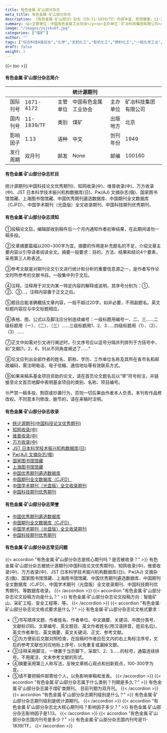```yaml
---
title: 有色金属·矿山部分杂志
meta_title: 有色金属·矿山部分杂志
description: 《有色金属·矿山部分》杂志（CN:11-1839/TF）内容丰富、思想健康，11-1839/TF年创刊，目前以双月刊形式发行，刊物对外积极扩大宣传，致力于提高杂志质量与影响。该杂志以推动我国有色金属矿产行业的发展为目标，致力于传播最新的科研成果、技术动态和行业信息，为行业内的科研人员、工程师和管理者提供一个交流和学习的平台。 在内容上，《有色金属·矿山部分》涵盖了地质勘探、采矿工程、矿物加工、冶金工艺等多个领域，既有深入的理论研究，也有实际应用的案例分析。杂志不仅关注我国的有色金属矿产行业，也关注全球的行业动态和发展趋势，为读者提供了一个全面了解行业的视角。在形式上，杂志采用了严谨的学术风格和专业的技术语言，每篇文章都经过严格的同行评审，确保了内容的科学性和权威性。同时，杂志也注重实用性和可读性，力求让读者在阅读中既能获得知识，又能感受到乐趣。 总的来说，《有色金属·矿山部分》是我国有色金属矿产行业的一本重要期刊，它以其专业的内容、严谨的风格和实用的角度，赢得了广大读者的喜爱和认可。无论你是行业内的专业人士，还是对有色金属矿产感兴趣的普通读者，都可以在这本杂志中找到你需要的信息和知识。
summary: <p>主管单位：中国有色金属工业协会</p><p>主办单位：矿冶科技集团有限公司</p><p>发行级别：统计源期刊</p><p>发行周期：双月刊</p>
image: "/images/ysjsksbf.jpg"
categories: ["煤矿"]
author: ""
tags: ["综合科技A类综合","化学","无机化工","有机化工","燃料化工","一般化学工业","石油天然气工业","材料科学","矿业工程","金属学及金属工艺","冶金工业","轻工业手工业","一般服务业","安全科学与灾害防治","环境科学与资源利用",]
draft: false
weight: 1
---
```


{{< toc >}}

#### 有色金属·矿山部分杂志简介
|               |                               |               | 统计源期刊        |               |                           |
| ------------: | :---------------------------- | ------------: | :---------------------------- | ------------: | :------------------------ |
| 国际刊号      | 1671-4172   | 主管单位      | 中国有色金属工业协会     | 主办单位      | 矿冶科技集团有限公司     |
| 国内刊号      | 11-1839/TF        | 类别          | 煤矿       | 出版地方      | 北京           |
| 影响因子      | 1.13        | 语种          | 中文             | 创刊年份      | 1949    |
| 发行周期      | 双月刊    | 邮发          | None              | 邮编          | 100160      |

#### 有色金属·矿山部分杂志栏目
<span>统计源期刊(中国科技论文优秀期刊)</span>、<span>知网收录(中)</span>、<span>维普收录(中)</span>、<span>万方收录(中)</span>、<span>JST 日本科学技术振兴机构数据库(日)</span>、<span>Pж(AJ) 文摘杂志(俄)</span>、<span>国家图书馆馆藏</span>、<span>上海图书馆馆藏</span>、<span>中国优秀期刊遴选数据库</span>、<span>中国期刊全文数据库（CJFD）</span>、<span>中国学术期刊（光盘版）全文收录期刊</span>、<span>中国科技期刊优秀期刊</span>、

#### 有色金属·矿山部分杂志须知
<p><p>
	①投稿论文后，编辑部收到稿件后一个月内通知作者初审结果，在此期间请勿一稿多投。
</p><p>
	②文章摘要篇幅以200~300字为宜。摘要的作用是补充题名的不足，介绍文章主要内容以引导读者阅读全文。摘要一般要求：目的、方法、结果和结论4个要素，采用第三人称表述。
</p><p>
	③参考文献是对期刊论文引文进行统计和分析的重要信息源之一，是作者写作论文时所参考的文献书目。一般集中列于文后。
</p><p>
	④注释。注释用于对文内某一特定内容的解释或说明，其序号分别为：①、②、③…，注释内容置于正文之后。
</p><p>
	⑤题目应能准确概括文章内容，一般不超过20字。如非必要，不用副题名。英文标题内容应与中文标题相应。
</p><p>
	⑥表格、图、公式以及脚注应分别连续编号：一级标题用编号一、二、三……二级标题用（一）、（二）、（三）……三级标题用1、2、3……四级标题用（1）、（2）、（3）……
</p><p>
	⑦正文中如需对引文进行阐述时，引文序号应以逗号分隔并列排列于方括号中，如“文献[1，2，6，9]从不同角度阐述了……”
</p><p>
	⑧论文应列出全部作者的姓名、职称、学历、工作单位名称及其所在省市名和邮政编码，需注明电话、电子信箱、通信地址等有效联系方式。
</p><p>
	⑨如果来稿系基金项目资助的论文，请在首页论文题名后以“宰”符号标注，并链接至论文首页地脚中表明基金项目的类别、名称、项目编号。
</p><p>
	⑩严禁一稿多投、剽窃或抄袭行为，否则一切后果由作者本人负责。本刊有作品修改权。不同意本刊修改、删节的，请在来稿时注明。
</p></p>


#### 有色金属·矿山部分杂志收录
<ul>
    <li class="inline-block">
        <a class="bg-theme-light hover:bg-primary dark:bg-darkmode-theme-light dark:hover:bg-darkmode-primary dark:hover:text-dark m-1 block rounded px-3 py-1 hover:text-white" href="#有色金属·矿山部分杂志收录">
        统计源期刊(中国科技论文优秀期刊)
        </a>
    </li>
    <li class="inline-block">
        <a class="bg-theme-light hover:bg-primary dark:bg-darkmode-theme-light dark:hover:bg-darkmode-primary dark:hover:text-dark m-1 block rounded px-3 py-1 hover:text-white" href="#有色金属·矿山部分杂志收录">
        知网收录(中)
        </a>
    </li>
    <li class="inline-block">
        <a class="bg-theme-light hover:bg-primary dark:bg-darkmode-theme-light dark:hover:bg-darkmode-primary dark:hover:text-dark m-1 block rounded px-3 py-1 hover:text-white" href="#有色金属·矿山部分杂志收录">
        维普收录(中)
        </a>
    </li>
    <li class="inline-block">
        <a class="bg-theme-light hover:bg-primary dark:bg-darkmode-theme-light dark:hover:bg-darkmode-primary dark:hover:text-dark m-1 block rounded px-3 py-1 hover:text-white" href="#有色金属·矿山部分杂志收录">
        万方收录(中)
        </a>
    </li>
    <li class="inline-block">
        <a class="bg-theme-light hover:bg-primary dark:bg-darkmode-theme-light dark:hover:bg-darkmode-primary dark:hover:text-dark m-1 block rounded px-3 py-1 hover:text-white" href="#有色金属·矿山部分杂志收录">
        JST 日本科学技术振兴机构数据库(日)
        </a>
    </li>
    <li class="inline-block">
        <a class="bg-theme-light hover:bg-primary dark:bg-darkmode-theme-light dark:hover:bg-darkmode-primary dark:hover:text-dark m-1 block rounded px-3 py-1 hover:text-white" href="#有色金属·矿山部分杂志收录">
        Pж(AJ) 文摘杂志(俄)
        </a>
    </li>
    <li class="inline-block">
        <a class="bg-theme-light hover:bg-primary dark:bg-darkmode-theme-light dark:hover:bg-darkmode-primary dark:hover:text-dark m-1 block rounded px-3 py-1 hover:text-white" href="#有色金属·矿山部分杂志收录">
        国家图书馆馆藏
        </a>
    </li>
    <li class="inline-block">
        <a class="bg-theme-light hover:bg-primary dark:bg-darkmode-theme-light dark:hover:bg-darkmode-primary dark:hover:text-dark m-1 block rounded px-3 py-1 hover:text-white" href="#有色金属·矿山部分杂志收录">
        上海图书馆馆藏
        </a>
    </li>
    <li class="inline-block">
        <a class="bg-theme-light hover:bg-primary dark:bg-darkmode-theme-light dark:hover:bg-darkmode-primary dark:hover:text-dark m-1 block rounded px-3 py-1 hover:text-white" href="#有色金属·矿山部分杂志收录">
        中国优秀期刊遴选数据库
        </a>
    </li>
    <li class="inline-block">
        <a class="bg-theme-light hover:bg-primary dark:bg-darkmode-theme-light dark:hover:bg-darkmode-primary dark:hover:text-dark m-1 block rounded px-3 py-1 hover:text-white" href="#有色金属·矿山部分杂志收录">
        中国期刊全文数据库（CJFD）
        </a>
    </li>
    <li class="inline-block">
        <a class="bg-theme-light hover:bg-primary dark:bg-darkmode-theme-light dark:hover:bg-darkmode-primary dark:hover:text-dark m-1 block rounded px-3 py-1 hover:text-white" href="#有色金属·矿山部分杂志收录">
        中国学术期刊（光盘版）全文收录期刊
        </a>
    </li>
    <li class="inline-block">
        <a class="bg-theme-light hover:bg-primary dark:bg-darkmode-theme-light dark:hover:bg-darkmode-primary dark:hover:text-dark m-1 block rounded px-3 py-1 hover:text-white" href="#有色金属·矿山部分杂志收录">
        中国科技期刊优秀期刊
        </a>
    </li>
</ul>



#### 有色金属·矿山部分杂志荣誉
<ul>
    <li class="inline-block">
        <a class="bg-theme-light hover:bg-primary dark:bg-darkmode-theme-light dark:hover:bg-darkmode-primary dark:hover:text-dark m-1 block rounded px-3 py-1 hover:text-white" href="#有色金属·矿山部分杂志荣誉">
        中国优秀期刊遴选数据库
        </a>
    </li>
    <li class="inline-block">
        <a class="bg-theme-light hover:bg-primary dark:bg-darkmode-theme-light dark:hover:bg-darkmode-primary dark:hover:text-dark m-1 block rounded px-3 py-1 hover:text-white" href="#有色金属·矿山部分杂志荣誉">
        中国期刊全文数据库（CJFD）
        </a>
    </li>
    <li class="inline-block">
        <a class="bg-theme-light hover:bg-primary dark:bg-darkmode-theme-light dark:hover:bg-darkmode-primary dark:hover:text-dark m-1 block rounded px-3 py-1 hover:text-white" href="#有色金属·矿山部分杂志荣誉">
        中国学术期刊（光盘版）全文收录期刊
        </a>
    </li>
    <li class="inline-block">
        <a class="bg-theme-light hover:bg-primary dark:bg-darkmode-theme-light dark:hover:bg-darkmode-primary dark:hover:text-dark m-1 block rounded px-3 py-1 hover:text-white" href="#有色金属·矿山部分杂志荣誉">
        中国科技期刊优秀期刊
        </a>
    </li>
</ul>












#### 有色金属·矿山部分杂志常见问题
{{< accordion "有色金属·矿山部分杂志是核心期刊吗？是否被收录？" >}}
有色金属·矿山部分杂志被统计源期刊(中国科技论文优秀期刊)、知网收录(中)、维普收录(中)、万方收录(中)、JST 日本科学技术振兴机构数据库(日)、Pж(AJ) 文摘杂志(俄)、国家图书馆馆藏、上海图书馆馆藏、中国优秀期刊遴选数据库、中国期刊全文数据库（CJFD）、中国学术期刊（光盘版）全文收录期刊、中国科技期刊优秀期刊、等数据库收录。
{{< /accordion >}}
{{< accordion "有色金属·矿山部分杂志论文投稿方向是什么？" >}}
有色金属·矿山部分杂志论文投稿方向：智能矿山、采矿工程、安全工程等、等。
{{< /accordion >}}
{{< accordion "有色金属·矿山部分杂志论文格式要求是什么？" >}}
有色金属·矿山部分杂志论文格式要求：
- ①书写顺序文题、作者姓名、作者单位、中文摘要、关键词、中图分类号、文献标识码、文章编号、英文题目、英文作者姓名(用汉语拼音，姓前名后)，英文作者单位、英文摘要、英文关键词、正文、参考文献。
- ②为方便前后文献对照检查，在投稿时作者应在文内的右上角标注序号，文后的参考文献也对应地标上序号，以免重复或漏掉文献。
- ③注释采用脚注，一律置于当页脚下，采取1、2、3……的标号，通篇连续排号。不用尾注、文末参考文献的形式。
- ④摘要采用第三人称写法，反映文章核心观点和创新观点，100-300字为宜。
- ⑤请不要把稿件邮寄给个人，以免影响审稿和发表。
{{< /accordion >}}
{{< accordion "有色金属·矿山部分杂志属于什么类别？刊期是多久？" >}}
有色金属·矿山部分杂志属于煤矿类期刊， 目前刊期为双月刊。
{{< /accordion >}}
{{< accordion "有色金属·矿山部分杂志期刊级别是什么？" >}}
有色金属·矿山部分杂志期刊级别是统计源期刊。
{{< /accordion >}}
{{< accordion "有色金属·矿山部分杂志北大核心期刊吗？影响因子多少？" >}}
有色金属·矿山部分杂志影响因子是1.13。
{{< /accordion >}}
{{< accordion "有色金属·矿山部分杂志国内刊号是多少？" >}}
有色金属·矿山部分杂志国内刊号是11-1839/TF。
{{< /accordion >}}